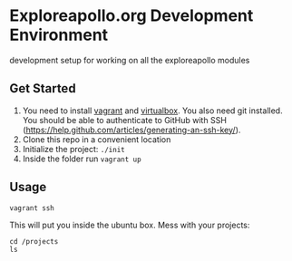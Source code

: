 # Exploreapollo.org Development Environment

development setup for working on all the exploreapollo modules

## Get Started

1. You need to install [vagrant][vagrant-install] and [virtualbox][virtualbox-install]. You also need git installed. You should be able to authenticate to GitHub with SSH (https://help.github.com/articles/generating-an-ssh-key/).
2. Clone this repo in a convenient location
3. Initialize the project: `./init`
4. Inside the folder run `vagrant up`

## Usage

```
vagrant ssh
```

This will put you inside the ubuntu box. Mess with your projects:

```
cd /projects
ls
```

[vagrant-install]: https://www.vagrantup.com/docs/installation/
[virtualbox-install]: https://www.virtualbox.org/wiki/Downloads
